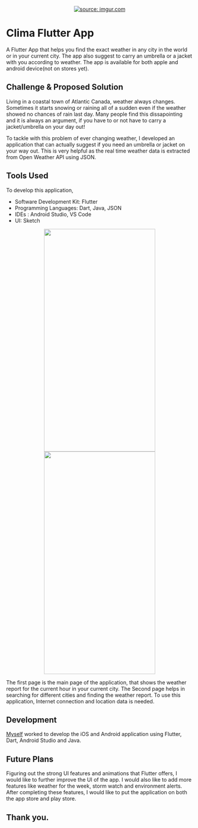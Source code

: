 
 <p align="center">
    <a href="https://imgur.com/MiPgm50"><img src="https://i.imgur.com/MiPgm50.gif" title="source: imgur.com" /></a>
 
# Clima Flutter App
A Flutter App that helps you find the exact weather in any city in the world or in your current city. The app also suggest to carry an umbrella or a jacket with you according to weather. The app is available for both apple and android device(not on stores yet).

## Challenge & Proposed Solution
Living in a coastal town of Atlantic Canada, weather always changes. Sometimes it starts snowing or raining all of a sudden even if the weather showed no chances of rain last day. Many people find this dissapointing and it is always an argument, if you have to or not have to carry a jacket/umbrella on your day out!

To tackle with this problem of ever changing weather, I developed an application that can actually suggest if you need an umbrella or jacket on your way out. This is very helpful as the real time weather data is extracted from Open Weather API using JSON.

## Tools Used
To develop this application, 
<ul>
  <li>Software Development Kit: Flutter</li>
  <li>Programming Languages: Dart, Java, JSON</li>
  <li>IDEs : Android Studio, VS Code</li>
   <li>UI: Sketch</li>
</ul>  






 <p align="center">
    <img src="https://i.imgur.com/rPj71zx.jpg" width="300", height= "600"/>
    <img src="https://i.imgur.com/hMG0y00.png" width="300", height= "600"/>

The first page is the main page of the application, that shows the weather report for the current hour in your current city. The Second page helps in searching for different cities and finding the weather report. To use this application, Internet connection and location data is needed.

## Development
[Myself](https://github.com/Apurv-T) worked to develop the iOS and Android application using Flutter, Dart, Android Studio and Java.


## Future Plans
Figuring out the strong UI features and animations that Flutter offers, I would like to further improve the UI of the app. I would also like to add more features like weather for the week, storm watch and environment alerts. After completing these features, I would like to put the application on both the app store and play store.

## Thank you.
